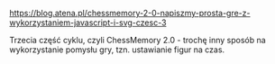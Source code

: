 https://blog.atena.pl/chessmemory-2-0-napiszmy-prosta-gre-z-wykorzystaniem-javascript-i-svg-czesc-3

Trzecia część cyklu, czyli ChessMemory 2.0 - trochę inny sposób na wykorzystanie pomysłu gry, tzn. ustawianie figur na czas.

